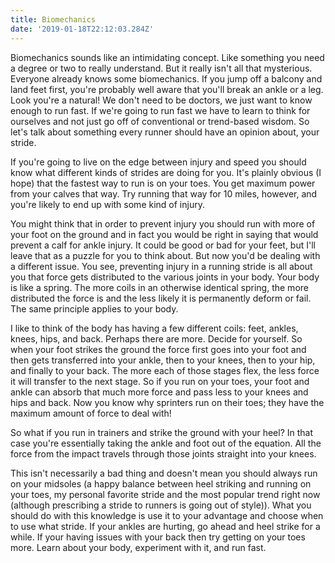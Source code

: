 ```yaml
---
title: Biomechanics
date: '2019-01-18T22:12:03.284Z'
---
```


Biomechanics sounds like an intimidating concept. Like something you need a degree or two to really understand. But it really isn't all that mysterious. Everyone already knows some biomechanics. If you jump off a balcony and land feet first, you're probably well aware that you'll break an ankle or a leg. Look you're a natural! We don't need to be doctors, we just want to know enough to run fast. If we're going to run fast we have to learn to think for ourselves and not just go off of conventional or trend-based wisdom. So let's talk about something every runner should have an opinion about, your stride.

If you're going to live on the edge between injury and speed you should know what different kinds of strides are doing for you. It's plainly obvious (I hope) that the fastest way to run is on your toes. You get maximum power from your calves that way. Try running that way for 10 miles, however, and you're likely to end up with some kind of injury.

You might think that in order to prevent injury you should run with more of your foot on the ground and in fact you would be right in saying that would prevent a calf for ankle injury. It could be good or bad for your feet, but I'll leave that as a puzzle for you to think about. But now you'd be dealing with a different issue. You see, preventing injury in a running stride is all about you that force gets distributed to the various joints in your body. Your body is like a spring. The more coils in an otherwise identical spring, the more distributed the force is and the less likely it is permanently deform or fail. The same principle applies to your body.

I like to think of the body has having a few different coils: feet, ankles, knees, hips, and back. Perhaps there are more. Decide for yourself. So when your foot strikes the ground the force first goes into your foot and then gets transferred into your ankle, then to your knees, then to your hip, and finally to your back. The more each of those stages flex, the less force it will transfer to the next stage. So if you run on your toes, your foot and ankle can absorb that much more force and pass less to your knees and hips and back. Now you know why sprinters run on their toes; they have the maximum amount of force to deal with!

So what if you run in trainers and strike the ground with your heel? In that case you're essentially taking the ankle and foot out of the equation. All the force from the impact travels through those joints straight into your knees.

This isn't necessarily a bad thing and doesn't mean you should always run on your midsoles (a happy balance between heel striking and running on your toes, my personal favorite stride and the most popular trend right now (although prescribing a stride to runners is going out of style)). What you should do with this knowledge is use it to your advantage and choose when to use what stride. If your ankles are hurting, go ahead and heel strike for a while. If your having issues with your back then try getting on your toes more. Learn about your body, experiment with it, and run fast.
